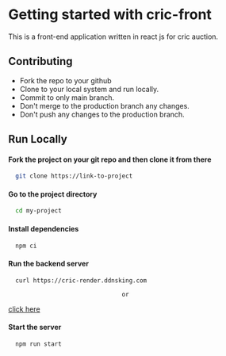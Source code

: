 # Getting started with cric-front

This is a front-end application written in react js for cric auction.

## Contributing

* Fork the repo to your github
* Clone to your local system and run locally.
* Commit to only main branch.
* Don't merge to the production branch any changes.
* Don't push any changes to the production branch.



## Run Locally

#### Fork the project on your git repo and then clone it from there

```bash
  git clone https://link-to-project
```

#### Go to the project directory

```bash
  cd my-project
```

#### Install dependencies

```bash
  npm ci
```

#### Run the backend server 
```
  curl https://cric-render.ddnsking.com
```
                                    or 

[click here](https://cric-render.ddnsking.com)
#### Start the server

```bash
  npm run start
```


 
